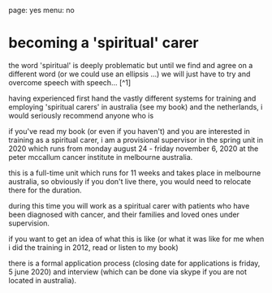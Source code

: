page: yes
menu: no

# becoming a 'spiritual' carer

the word 'spiritual' is deeply problematic but until we find and agree on a different word (or we could use an ellipsis ...) we will just have to try and overcome speech with speech... [^1]

having experienced first hand the vastly different systems for training and employing 'spiritual carers' in australia (see my book) and the netherlands, i would seriously recommend anyone who is 

if you've read my book (or even if you haven't) and you are interested in training as a spiritual carer, i am a provisional supervisor in the spring unit in 2020 which runs from monday august 24 - friday november 6, 2020 at the peter mccallum cancer institute in melbourne australia.

this is a full-time unit which runs for 11 weeks and takes place in melbourne australia, so obviously if you don't live there, you would need to relocate there for the duration.

during this time you will work as a spiritual carer with patients who have been diagnosed with cancer, and their families and loved ones under supervision.

if you want to get an idea of what this is like (or what it was like for me when i did the training in 2012, read or listen to my book)

there is a formal application process (closing date for applications is friday, 5 june 2020) and interview (which can be done via skype if you are not located in australia).
